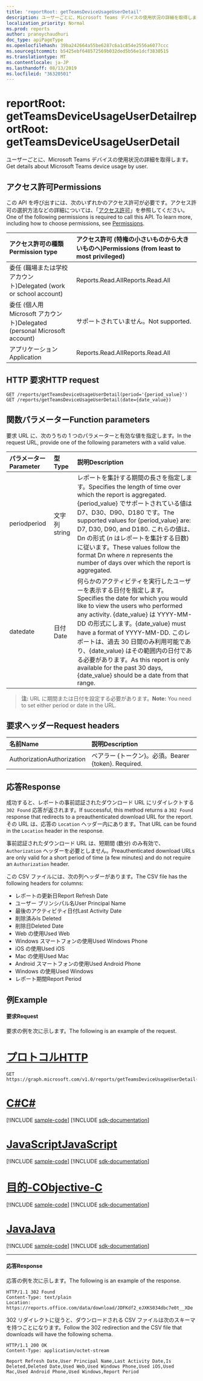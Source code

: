 ```yaml
---
title: 'reportRoot: getTeamsDeviceUsageUserDetail'
description: ユーザーごとに、Microsoft Teams デバイスの使用状況の詳細を取得します。
localization_priority: Normal
ms.prod: reports
author: pranoychaudhuri
doc_type: apiPageType
ms.openlocfilehash: 39ba242664a55be6287c6a1c854e2556a6077ccc
ms.sourcegitcommit: b5425ebf648572569b032ded5b56e1dcf3830515
ms.translationtype: MT
ms.contentlocale: ja-JP
ms.lasthandoff: 08/13/2019
ms.locfileid: "36320501"
---
```

# <a name="reportroot-getteamsdeviceusageuserdetail"></a><span data-ttu-id="02ea4-103">reportRoot: getTeamsDeviceUsageUserDetail</span><span class="sxs-lookup"><span data-stu-id="02ea4-103">reportRoot: getTeamsDeviceUsageUserDetail</span></span>

<span data-ttu-id="02ea4-104">ユーザーごとに、Microsoft Teams デバイスの使用状況の詳細を取得します。</span><span class="sxs-lookup"><span data-stu-id="02ea4-104">Get details about Microsoft Teams device usage by user.</span></span>

## <a name="permissions"></a><span data-ttu-id="02ea4-105">アクセス許可</span><span class="sxs-lookup"><span data-stu-id="02ea4-105">Permissions</span></span>

<span data-ttu-id="02ea4-p101">この API を呼び出すには、次のいずれかのアクセス許可が必要です。アクセス許可の選択方法などの詳細については、「[アクセス許可](/graph/permissions-reference)」を参照してください。</span><span class="sxs-lookup"><span data-stu-id="02ea4-p101">One of the following permissions is required to call this API. To learn more, including how to choose permissions, see [Permissions](/graph/permissions-reference).</span></span>

| <span data-ttu-id="02ea4-108">アクセス許可の種類</span><span class="sxs-lookup"><span data-stu-id="02ea4-108">Permission type</span></span>                        | <span data-ttu-id="02ea4-109">アクセス許可 (特権の小さいものから大きいものへ)</span><span class="sxs-lookup"><span data-stu-id="02ea4-109">Permissions (from least to most privileged)</span></span> |
| :------------------------------------- | :--------------------------------------- |
| <span data-ttu-id="02ea4-110">委任 (職場または学校アカウント)</span><span class="sxs-lookup"><span data-stu-id="02ea4-110">Delegated (work or school account)</span></span>     | <span data-ttu-id="02ea4-111">Reports.Read.All</span><span class="sxs-lookup"><span data-stu-id="02ea4-111">Reports.Read.All</span></span>                         |
| <span data-ttu-id="02ea4-112">委任 (個人用 Microsoft アカウント)</span><span class="sxs-lookup"><span data-stu-id="02ea4-112">Delegated (personal Microsoft account)</span></span> | <span data-ttu-id="02ea4-113">サポートされていません。</span><span class="sxs-lookup"><span data-stu-id="02ea4-113">Not supported.</span></span>                           |
| <span data-ttu-id="02ea4-114">アプリケーション</span><span class="sxs-lookup"><span data-stu-id="02ea4-114">Application</span></span>                            | <span data-ttu-id="02ea4-115">Reports.Read.All</span><span class="sxs-lookup"><span data-stu-id="02ea4-115">Reports.Read.All</span></span>                         |

## <a name="http-request"></a><span data-ttu-id="02ea4-116">HTTP 要求</span><span class="sxs-lookup"><span data-stu-id="02ea4-116">HTTP request</span></span>

<!-- { "blockType": "samples" } -->

```http
GET /reports/getTeamsDeviceUsageUserDetail(period='{period_value}')
GET /reports/getTeamsDeviceUsageUserDetail(date={date_value})
```

## <a name="function-parameters"></a><span data-ttu-id="02ea4-117">関数パラメーター</span><span class="sxs-lookup"><span data-stu-id="02ea4-117">Function parameters</span></span>

<span data-ttu-id="02ea4-118">要求 URL に、次のうちの 1 つのパラメーターと有効な値を指定します。</span><span class="sxs-lookup"><span data-stu-id="02ea4-118">In the request URL, provide one of the following parameters with a valid value.</span></span>

| <span data-ttu-id="02ea4-119">パラメーター</span><span class="sxs-lookup"><span data-stu-id="02ea4-119">Parameter</span></span> | <span data-ttu-id="02ea4-120">型</span><span class="sxs-lookup"><span data-stu-id="02ea4-120">Type</span></span>   | <span data-ttu-id="02ea4-121">説明</span><span class="sxs-lookup"><span data-stu-id="02ea4-121">Description</span></span>                              |
| :-------- | :----- | :--------------------------------------- |
| <span data-ttu-id="02ea4-122">period</span><span class="sxs-lookup"><span data-stu-id="02ea4-122">period</span></span>    | <span data-ttu-id="02ea4-123">文字列</span><span class="sxs-lookup"><span data-stu-id="02ea4-123">string</span></span> | <span data-ttu-id="02ea4-124">レポートを集計する期間の長さを指定します。</span><span class="sxs-lookup"><span data-stu-id="02ea4-124">Specifies the length of time over which the report is aggregated.</span></span> <span data-ttu-id="02ea4-125">{period_value} でサポートされている値は D7、D30、D90、D180 です。</span><span class="sxs-lookup"><span data-stu-id="02ea4-125">The supported values for {period_value} are: D7, D30, D90, and D180.</span></span> <span data-ttu-id="02ea4-126">これらの値は、D*n* の形式 (*n* はレポートを集計する日数) に従います。</span><span class="sxs-lookup"><span data-stu-id="02ea4-126">These values follow the format D*n* where *n* represents the number of days over which the report is aggregated.</span></span> |
| <span data-ttu-id="02ea4-127">date</span><span class="sxs-lookup"><span data-stu-id="02ea4-127">date</span></span>      | <span data-ttu-id="02ea4-128">日付</span><span class="sxs-lookup"><span data-stu-id="02ea4-128">Date</span></span>   | <span data-ttu-id="02ea4-129">何らかのアクティビティを実行したユーザーを表示する日付を指定します。</span><span class="sxs-lookup"><span data-stu-id="02ea4-129">Specifies the date for which you would like to view the users who performed any activity.</span></span> <span data-ttu-id="02ea4-130">{date_value} は YYYY-MM-DD の形式にします。</span><span class="sxs-lookup"><span data-stu-id="02ea4-130">{date_value} must have a format of YYYY-MM-DD.</span></span> <span data-ttu-id="02ea4-131">このレポートは、過去 30 日間のみ利用可能であり、{date_value} はその範囲内の日付である必要があります。</span><span class="sxs-lookup"><span data-stu-id="02ea4-131">As this report is only available for the past 30 days, {date_value} should be a date from that range.</span></span> |

> <span data-ttu-id="02ea4-132">**注:** URL に期間または日付を設定する必要があります。</span><span class="sxs-lookup"><span data-stu-id="02ea4-132">**Note:** You need to set either period or date in the URL.</span></span>

## <a name="request-headers"></a><span data-ttu-id="02ea4-133">要求ヘッダー</span><span class="sxs-lookup"><span data-stu-id="02ea4-133">Request headers</span></span>

| <span data-ttu-id="02ea4-134">名前</span><span class="sxs-lookup"><span data-stu-id="02ea4-134">Name</span></span>          | <span data-ttu-id="02ea4-135">説明</span><span class="sxs-lookup"><span data-stu-id="02ea4-135">Description</span></span>               |
| :------------ | :------------------------ |
| <span data-ttu-id="02ea4-136">Authorization</span><span class="sxs-lookup"><span data-stu-id="02ea4-136">Authorization</span></span> | <span data-ttu-id="02ea4-p104">ベアラー {トークン}。必須。</span><span class="sxs-lookup"><span data-stu-id="02ea4-p104">Bearer {token}. Required.</span></span> |

## <a name="response"></a><span data-ttu-id="02ea4-139">応答</span><span class="sxs-lookup"><span data-stu-id="02ea4-139">Response</span></span>

<span data-ttu-id="02ea4-140">成功すると、レポートの事前認証されたダウンロード URL にリダイレクトする `302 Found` 応答が返されます。</span><span class="sxs-lookup"><span data-stu-id="02ea4-140">If successful, this method returns a `302 Found` response that redirects to a preauthenticated download URL for the report.</span></span> <span data-ttu-id="02ea4-141">その URL は、応答の `Location` ヘッダー内にあります。</span><span class="sxs-lookup"><span data-stu-id="02ea4-141">That URL can be found in the `Location` header in the response.</span></span>

<span data-ttu-id="02ea4-142">事前認証されたダウンロード URL は、短期間 (数分) のみ有効で、`Authorization` ヘッダーを必要としません。</span><span class="sxs-lookup"><span data-stu-id="02ea4-142">Preauthenticated download URLs are only valid for a short period of time (a few minutes) and do not require an `Authorization` header.</span></span>

<span data-ttu-id="02ea4-143">この CSV ファイルには、次の列ヘッダーがあります。</span><span class="sxs-lookup"><span data-stu-id="02ea4-143">The CSV file has the following headers for columns:</span></span>

- <span data-ttu-id="02ea4-144">レポートの更新日</span><span class="sxs-lookup"><span data-stu-id="02ea4-144">Report Refresh Date</span></span>
- <span data-ttu-id="02ea4-145">ユーザー プリンシパル名</span><span class="sxs-lookup"><span data-stu-id="02ea4-145">User Principal Name</span></span>
- <span data-ttu-id="02ea4-146">最後のアクティビティ日付</span><span class="sxs-lookup"><span data-stu-id="02ea4-146">Last Activity Date</span></span>
- <span data-ttu-id="02ea4-147">削除済み</span><span class="sxs-lookup"><span data-stu-id="02ea4-147">Is Deleted</span></span>
- <span data-ttu-id="02ea4-148">削除日</span><span class="sxs-lookup"><span data-stu-id="02ea4-148">Deleted Date</span></span>
- <span data-ttu-id="02ea4-149">Web の使用</span><span class="sxs-lookup"><span data-stu-id="02ea4-149">Used Web</span></span>
- <span data-ttu-id="02ea4-150">Windows スマートフォンの使用</span><span class="sxs-lookup"><span data-stu-id="02ea4-150">Used Windows Phone</span></span>
- <span data-ttu-id="02ea4-151">iOS の使用</span><span class="sxs-lookup"><span data-stu-id="02ea4-151">Used iOS</span></span>
- <span data-ttu-id="02ea4-152">Mac の使用</span><span class="sxs-lookup"><span data-stu-id="02ea4-152">Used Mac</span></span>
- <span data-ttu-id="02ea4-153">Android スマートフォンの使用</span><span class="sxs-lookup"><span data-stu-id="02ea4-153">Used Android Phone</span></span>
- <span data-ttu-id="02ea4-154">Windows の使用</span><span class="sxs-lookup"><span data-stu-id="02ea4-154">Used Windows</span></span>
- <span data-ttu-id="02ea4-155">レポート期間</span><span class="sxs-lookup"><span data-stu-id="02ea4-155">Report Period</span></span>

## <a name="example"></a><span data-ttu-id="02ea4-156">例</span><span class="sxs-lookup"><span data-stu-id="02ea4-156">Example</span></span>

#### <a name="request"></a><span data-ttu-id="02ea4-157">要求</span><span class="sxs-lookup"><span data-stu-id="02ea4-157">Request</span></span>

<span data-ttu-id="02ea4-158">要求の例を次に示します。</span><span class="sxs-lookup"><span data-stu-id="02ea4-158">The following is an example of the request.</span></span>


# <a name="httptabhttp"></a>[<span data-ttu-id="02ea4-159">プロトコル</span><span class="sxs-lookup"><span data-stu-id="02ea4-159">HTTP</span></span>](#tab/http)
<!-- {
  "blockType": "request",
  "name": "reportroot_getteamsdeviceusageuserdetail"
}-->

```http
GET https://graph.microsoft.com/v1.0/reports/getTeamsDeviceUsageUserDetail(period='D7')
```
# <a name="ctabcsharp"></a>[<span data-ttu-id="02ea4-160">C#</span><span class="sxs-lookup"><span data-stu-id="02ea4-160">C#</span></span>](#tab/csharp)
[!INCLUDE [sample-code](../includes/snippets/csharp/reportroot-getteamsdeviceusageuserdetail-csharp-snippets.md)]
[!INCLUDE [sdk-documentation](../includes/snippets/snippets-sdk-documentation-link.md)]

# <a name="javascripttabjavascript"></a>[<span data-ttu-id="02ea4-161">JavaScript</span><span class="sxs-lookup"><span data-stu-id="02ea4-161">JavaScript</span></span>](#tab/javascript)
[!INCLUDE [sample-code](../includes/snippets/javascript/reportroot-getteamsdeviceusageuserdetail-javascript-snippets.md)]
[!INCLUDE [sdk-documentation](../includes/snippets/snippets-sdk-documentation-link.md)]

# <a name="objective-ctabobjc"></a>[<span data-ttu-id="02ea4-162">目的-C</span><span class="sxs-lookup"><span data-stu-id="02ea4-162">Objective-C</span></span>](#tab/objc)
[!INCLUDE [sample-code](../includes/snippets/objc/reportroot-getteamsdeviceusageuserdetail-objc-snippets.md)]
[!INCLUDE [sdk-documentation](../includes/snippets/snippets-sdk-documentation-link.md)]

# <a name="javatabjava"></a>[<span data-ttu-id="02ea4-163">Java</span><span class="sxs-lookup"><span data-stu-id="02ea4-163">Java</span></span>](#tab/java)
[!INCLUDE [sample-code](../includes/snippets/java/reportroot-getteamsdeviceusageuserdetail-java-snippets.md)]
[!INCLUDE [sdk-documentation](../includes/snippets/snippets-sdk-documentation-link.md)]

---


#### <a name="response"></a><span data-ttu-id="02ea4-164">応答</span><span class="sxs-lookup"><span data-stu-id="02ea4-164">Response</span></span>

<span data-ttu-id="02ea4-165">応答の例を次に示します。</span><span class="sxs-lookup"><span data-stu-id="02ea4-165">The following is an example of the response.</span></span>

<!-- {
  "blockType": "response",
  "truncated": true,
  "@odata.type": "microsoft.graph.report"
} -->

```http
HTTP/1.1 302 Found
Content-Type: text/plain
Location: https://reports.office.com/data/download/JDFKdf2_eJXKS034dbc7e0t__XDe
```

<span data-ttu-id="02ea4-166">302 リダイレクトに従うと、ダウンロードされる CSV ファイルは次のスキーマを持つことになります。</span><span class="sxs-lookup"><span data-stu-id="02ea4-166">Follow the 302 redirection and the CSV file that downloads will have the following schema.</span></span>

<!-- { "blockType": "ignored" } --> 

```http
HTTP/1.1 200 OK
Content-Type: application/octet-stream

Report Refresh Date,User Principal Name,Last Activity Date,Is Deleted,Deleted Date,Used Web,Used Windows Phone,Used iOS,Used Mac,Used Android Phone,Used Windows,Report Period
```
<!-- uuid: 8fcb5dbc-d5aa-4681-8e31-b001d5168d79 
2015-10-25 14:57:30 UTC -->
<!-- {
  "type": "#page.annotation",
  "description": "Example",
  "keywords": "",
  "section": "documentation",
  "tocPath": "",
  "suppressions": [
  ]
}-->
